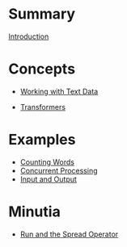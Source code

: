 # Summary

[Introduction](./introduction.md)

# Concepts

- [Working with Text Data](./text-data.md)
<!-- - [Stream Conversions](./conversions.md) -->
- [Transformers](./transform.md)
<!-- - [The Zen of Errors](./errors.md) -->

# Examples

- [Counting Words](./example-counting-words.md)
- [Concurrent Processing](./example-concurrent-processing.md)
- [Input and Output](./example-io.md)

# Minutia

- [Run and the Spread Operator](./spread.md)
